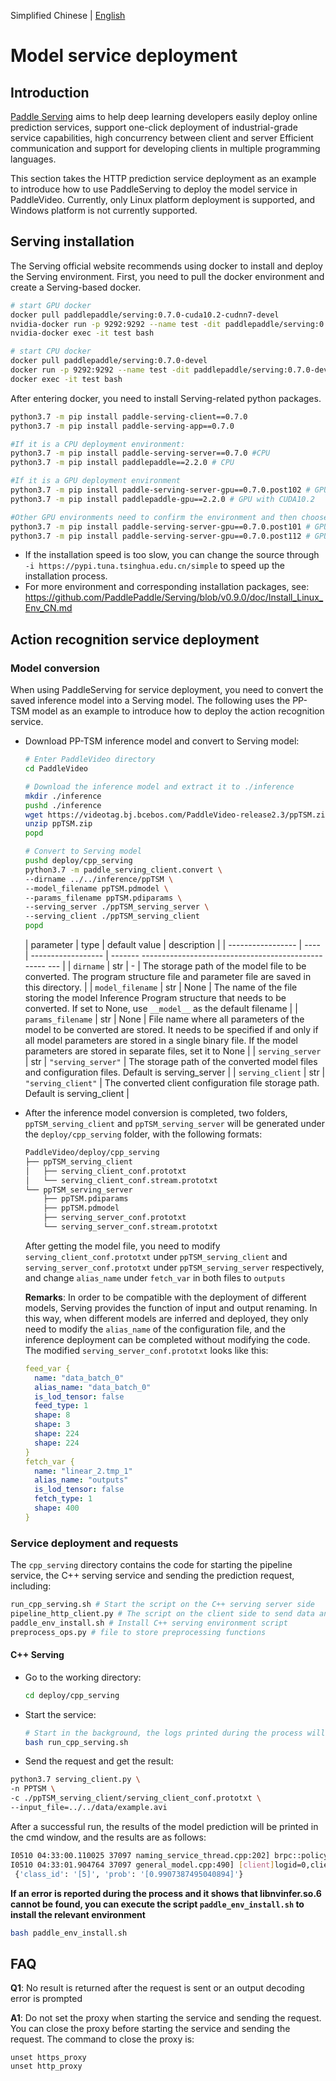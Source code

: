 Simplified Chinese | [English](./readme_en.md)
# Model service deployment

## Introduction

[Paddle Serving](https://github.com/PaddlePaddle/Serving) aims to help deep learning developers easily deploy online prediction services, support one-click deployment of industrial-grade service capabilities, high concurrency between client and server Efficient communication and support for developing clients in multiple programming languages.

This section takes the HTTP prediction service deployment as an example to introduce how to use PaddleServing to deploy the model service in PaddleVideo. Currently, only Linux platform deployment is supported, and Windows platform is not currently supported.

## Serving installation
The Serving official website recommends using docker to install and deploy the Serving environment. First, you need to pull the docker environment and create a Serving-based docker.

```bash
# start GPU docker
docker pull paddlepaddle/serving:0.7.0-cuda10.2-cudnn7-devel
nvidia-docker run -p 9292:9292 --name test -dit paddlepaddle/serving:0.7.0-cuda10.2-cudnn7-devel bash
nvidia-docker exec -it test bash

# start CPU docker
docker pull paddlepaddle/serving:0.7.0-devel
docker run -p 9292:9292 --name test -dit paddlepaddle/serving:0.7.0-devel bash
docker exec -it test bash
```

After entering docker, you need to install Serving-related python packages.
```bash
python3.7 -m pip install paddle-serving-client==0.7.0
python3.7 -m pip install paddle-serving-app==0.7.0

#If it is a CPU deployment environment:
python3.7 -m pip install paddle-serving-server==0.7.0 #CPU
python3.7 -m pip install paddlepaddle==2.2.0 # CPU

#If it is a GPU deployment environment
python3.7 -m pip install paddle-serving-server-gpu==0.7.0.post102 # GPU with CUDA10.2 + TensorRT6
python3.7 -m pip install paddlepaddle-gpu==2.2.0 # GPU with CUDA10.2

#Other GPU environments need to confirm the environment and then choose which one to execute
python3.7 -m pip install paddle-serving-server-gpu==0.7.0.post101 # GPU with CUDA10.1 + TensorRT6
python3.7 -m pip install paddle-serving-server-gpu==0.7.0.post112 # GPU with CUDA11.2 + TensorRT8
```

* If the installation speed is too slow, you can change the source through `-i https://pypi.tuna.tsinghua.edu.cn/simple` to speed up the installation process.
* For more environment and corresponding installation packages, see: https://github.com/PaddlePaddle/Serving/blob/v0.9.0/doc/Install_Linux_Env_CN.md

## Action recognition service deployment
### Model conversion
When using PaddleServing for service deployment, you need to convert the saved inference model into a Serving model. The following uses the PP-TSM model as an example to introduce how to deploy the action recognition service.
- Download PP-TSM inference model and convert to Serving model:
  ```bash
  # Enter PaddleVideo directory
  cd PaddleVideo

  # Download the inference model and extract it to ./inference
  mkdir ./inference
  pushd ./inference
  wget https://videotag.bj.bcebos.com/PaddleVideo-release2.3/ppTSM.zip
  unzip ppTSM.zip
  popd

  # Convert to Serving model
  pushd deploy/cpp_serving
  python3.7 -m paddle_serving_client.convert \
  --dirname ../../inference/ppTSM \
  --model_filename ppTSM.pdmodel \
  --params_filename ppTSM.pdiparams \
  --serving_server ./ppTSM_serving_server \
  --serving_client ./ppTSM_serving_client
  popd
  ```

  | parameter | type | default value | description |
  | ----------------- | ---- | ------------------ | ------- -------------------------------------------------- --- |
  | `dirname` | str | - | The storage path of the model file to be converted. The program structure file and parameter file are saved in this directory. |
  | `model_filename` | str | None | The name of the file storing the model Inference Program structure that needs to be converted. If set to None, use `__model__` as the default filename |
  | `params_filename` | str | None | File name where all parameters of the model to be converted are stored. It needs to be specified if and only if all model parameters are stored in a single binary file. If the model parameters are stored in separate files, set it to None |
  | `serving_server` | str | `"serving_server"` | The storage path of the converted model files and configuration files. Default is serving_server |
  | `serving_client` | str | `"serving_client"` | The converted client configuration file storage path. Default is serving_client |

- After the inference model conversion is completed, two folders, `ppTSM_serving_client` and `ppTSM_serving_server` will be generated under the `deploy/cpp_serving` folder, with the following formats:
  ```bash
  PaddleVideo/deploy/cpp_serving
  ├── ppTSM_serving_client
  │   ├── serving_client_conf.prototxt
  │   └── serving_client_conf.stream.prototxt
  └── ppTSM_serving_server
      ├── ppTSM.pdiparams
      ├── ppTSM.pdmodel
      ├── serving_server_conf.prototxt
      └── serving_server_conf.stream.prototxt
  ```
  After getting the model file, you need to modify `serving_client_conf.prototxt` under `ppTSM_serving_client` and `serving_server_conf.prototxt` under `ppTSM_serving_server` respectively, and change `alias_name` under `fetch_var` in both files to `outputs`

  **Remarks**: In order to be compatible with the deployment of different models, Serving provides the function of input and output renaming. In this way, when different models are inferred and deployed, they only need to modify the `alias_name` of the configuration file, and the inference deployment can be completed without modifying the code.
  The modified `serving_server_conf.prototxt` looks like this:

  ```yaml
  feed_var {
    name: "data_batch_0"
    alias_name: "data_batch_0"
    is_lod_tensor: false
    feed_type: 1
    shape: 8
    shape: 3
    shape: 224
    shape: 224
  }
  fetch_var {
    name: "linear_2.tmp_1"
    alias_name: "outputs"
    is_lod_tensor: false
    fetch_type: 1
    shape: 400
  }
  ```
### Service deployment and requests
The `cpp_serving` directory contains the code for starting the pipeline service, the C++ serving service and sending the prediction request, including:
  ```bash
  run_cpp_serving.sh # Start the script on the C++ serving server side
  pipeline_http_client.py # The script on the client side to send data and get the prediction results
  paddle_env_install.sh # Install C++ serving environment script
  preprocess_ops.py # file to store preprocessing functions
  ```
#### C++ Serving
- Go to the working directory:
  ```bash
  cd deploy/cpp_serving
  ```

- Start the service:
  ```bash
  # Start in the background, the logs printed during the process will be redirected and saved to nohup.txt
  bash run_cpp_serving.sh
  ```

- Send the request and get the result:
```bash
python3.7 serving_client.py \
-n PPTSM \
-c ./ppTSM_serving_client/serving_client_conf.prototxt \
--input_file=../../data/example.avi
```
After a successful run, the results of the model prediction will be printed in the cmd window, and the results are as follows:

  ```bash
  I0510 04:33:00.110025 37097 naming_service_thread.cpp:202] brpc::policy::ListNamingService("127.0.0.1:9993"): added 1
  I0510 04:33:01.904764 37097 general_model.cpp:490] [client]logid=0,client_cost=1640.96ms,server_cost=1623.21ms.
   {'class_id': '[5]', 'prob': '[0.9907387495040894]'}
   ```
**If an error is reported during the process and it shows that libnvinfer.so.6 cannot be found, you can execute the script `paddle_env_install.sh` to install the relevant environment**
   ```bash
   bash paddle_env_install.sh
   ```


## FAQ
**Q1**: No result is returned after the request is sent or an output decoding error is prompted

**A1**: Do not set the proxy when starting the service and sending the request. You can close the proxy before starting the service and sending the request. The command to close the proxy is:
```
unset https_proxy
unset http_proxy
```
